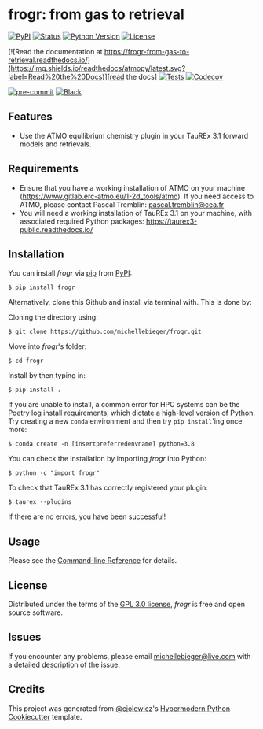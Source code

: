 # frogr: from gas to retrieval

[![PyPI](https://img.shields.io/pypi/v/atmopy.svg)][pypi_]
[![Status](https://img.shields.io/pypi/status/atmopy.svg)][status]
[![Python Version](https://img.shields.io/pypi/pyversions/atmopy)][python version]
[![License](https://img.shields.io/pypi/l/atmopy)][license]

[![Read the documentation at https://frogr-from-gas-to-retrieval.readthedocs.io/](https://img.shields.io/readthedocs/atmopy/latest.svg?label=Read%20the%20Docs)][read the docs]
[![Tests](https://github.com/mfbieger/atmopy/workflows/Tests/badge.svg)][tests]
[![Codecov](https://codecov.io/gh/mfbieger/atmopy/branch/main/graph/badge.svg)][codecov]

[![pre-commit](https://img.shields.io/badge/pre--commit-enabled-brightgreen?logo=pre-commit&logoColor=white)][pre-commit]
[![Black](https://img.shields.io/badge/code%20style-black-000000.svg)][black]

[pypi_]: https://pypi.org/project/frogr/
[status]: https://pypi.org/project/frogr/
[python version]: https://pypi.org/project/frogr
[read the docs]: https://frogr-from-gas-to-retrieval.readthedocs.io/
[tests]: https://github.com/michellebieger/frogr/actions?workflow=Tests
[codecov]: https://app.codecov.io/gh/michellebieger/frogr
[pre-commit]: https://github.com/pre-commit/pre-commit
[black]: https://github.com/psf/black

## Features

- Use the ATMO equilibrium chemistry plugin in your TauREx 3.1 forward models and retrievals.

## Requirements

- Ensure that you have a working installation of ATMO on your machine (https://www.gitlab.erc-atmo.eu/1-2d_tools/atmo). If you need access to ATMO, please contact Pascal Tremblin: pascal.tremblin@cea.fr
- You will need a working installation of TauREx 3.1 on your machine, with associated required Python packages: https://taurex3-public.readthedocs.io/

## Installation

You can install _frogr_ via [pip] from [PyPI]:

```console
$ pip install frogr
```

Alternatively, clone this Github and install via terminal with. This is done by:

Cloning the directory using:

```console
$ git clone https://github.com/michellebieger/frogr.git
```

Move into _frogr_'s folder:

```console
$ cd frogr
```

Install by then typing in:

```console
$ pip install .
```

If you are unable to install, a common error for HPC systems can be the Poetry log install requirements, which dictate a high-level version of Python. Try creating a new `conda` environment and then try `pip install`'ing once more:

```console
$ conda create -n [insertpreferredenvname] python=3.8
```

You can check the installation by importing _frogr_ into Python:

```console
$ python -c "import frogr"
```

To check that TauREx 3.1 has correctly registered your plugin:

```console
$ taurex --plugins
```

If there are no errors, you have been successful!

## Usage

Please see the [Command-line Reference] for details.

## License

Distributed under the terms of the [GPL 3.0 license][license],
_frogr_ is free and open source software.

## Issues

If you encounter any problems, please email michellebieger@live.com with a detailed description of the issue.

<!-- please [file an issue] along with a detailed description. -->

## Credits

This project was generated from [@cjolowicz]'s [Hypermodern Python Cookiecutter] template.

[@cjolowicz]: https://github.com/cjolowicz
[pypi]: https://pypi.org/
[hypermodern python cookiecutter]: https://github.com/cjolowicz/cookiecutter-hypermodern-python

<!-- [file an issue]: https://github.com/mfbieger/frogr/issues -->

[pip]: https://pip.pypa.io/

<!-- github-only -->

[license]: https://github.com/michellebieger/frogr/blob/main/LICENSE
[contributor guide]: https://github.com/michellebieger/frogr/blob/main/CONTRIBUTING.md
[command-line reference]: https://frogr-from-gas-to-retrieval.readthedocs.io/en/latest/usage.html
